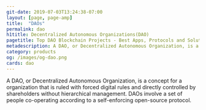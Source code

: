 ```yaml
---
git-date: 2019-07-03T13:24:38-07:00
layout: [page, page-amp]
title:  "DAOs"
permalink: dao
h1title: Decentralized Autonomous Organizations(DAO)
pagetitle: Top DAO Blockchain Projects - Best Apps, Protocols and Solutions     
metadescription: A DAO, or Decentralized Autonomous Organization, is a concept for a company that is ruled with forced digital rules and directly controlled by shareholders without hierarchical management.
category: products
og: /images/og-dao.png
cards: dao
---
```

A DAO, or Decentralized Autonomous Organization, is a concept for a organization that is ruled with forced digital rules and directly controlled by shareholders without hierarchical management. DAOs involve a set of people co-operating according to a self-enforcing open-source protocol.
